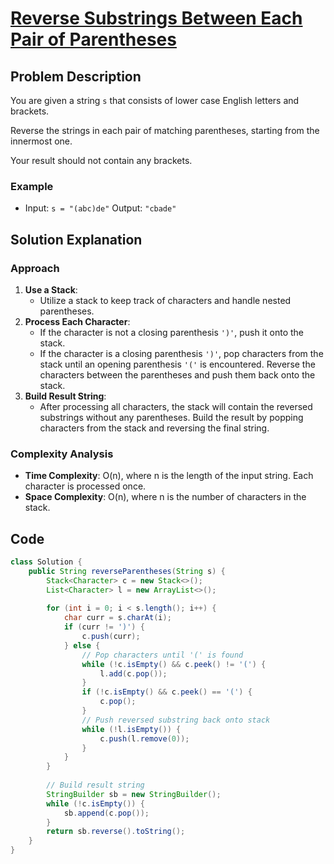 # [Reverse Substrings Between Each Pair of Parentheses](https://leetcode.com/problems/reverse-substrings-between-each-pair-of-parentheses/description/?envType=daily-question&envId=2024-07-11)

## Problem Description
You are given a string `s` that consists of lower case English letters and brackets.

Reverse the strings in each pair of matching parentheses, starting from the innermost one.

Your result should not contain any brackets.

### Example
- Input: `s = "(abc)de"`
  Output: `"cbade"`

## Solution Explanation

### Approach
1. **Use a Stack**:
   - Utilize a stack to keep track of characters and handle nested parentheses.
2. **Process Each Character**:
   - If the character is not a closing parenthesis `')'`, push it onto the stack.
   - If the character is a closing parenthesis `')'`, pop characters from the stack until an opening parenthesis `'('` is encountered. Reverse the characters between the parentheses and push them back onto the stack.
3. **Build Result String**:
   - After processing all characters, the stack will contain the reversed substrings without any parentheses. Build the result by popping characters from the stack and reversing the final string.

### Complexity Analysis
- **Time Complexity**: O(n), where n is the length of the input string. Each character is processed once.
- **Space Complexity**: O(n), where n is the number of characters in the stack.

## Code
```java
class Solution {
    public String reverseParentheses(String s) {
        Stack<Character> c = new Stack<>();
        List<Character> l = new ArrayList<>();
        
        for (int i = 0; i < s.length(); i++) {
            char curr = s.charAt(i);
            if (curr != ')') {
                c.push(curr);
            } else {
                // Pop characters until '(' is found
                while (!c.isEmpty() && c.peek() != '(') {
                    l.add(c.pop());
                }
                if (!c.isEmpty() && c.peek() == '(') {
                    c.pop();
                }
                // Push reversed substring back onto stack
                while (!l.isEmpty()) {
                    c.push(l.remove(0));
                }
            }
        }
        
        // Build result string
        StringBuilder sb = new StringBuilder();
        while (!c.isEmpty()) {
            sb.append(c.pop());
        }
        return sb.reverse().toString();
    }
}
